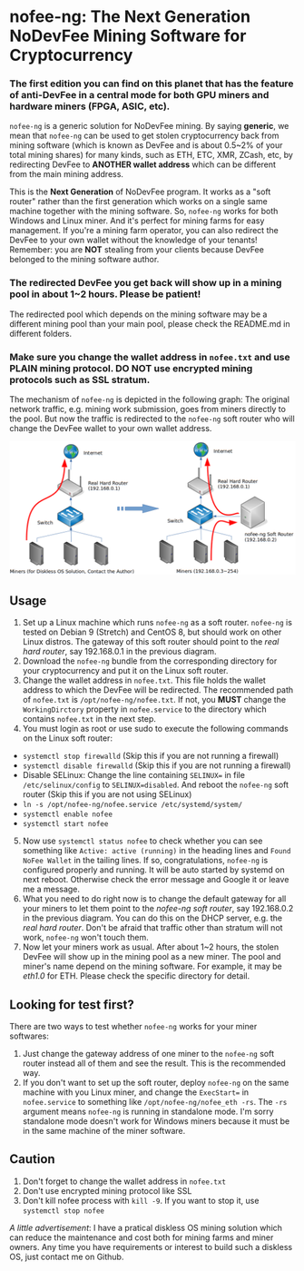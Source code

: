 nofee-ng: The Next Generation NoDevFee Mining Software for Cryptocurrency
===

### The first edition you can find on this planet that has the feature of anti-DevFee in a central mode for both GPU miners and hardware miners (FPGA, ASIC, etc). ###

`nofee-ng` is a generic solution for NoDevFee mining. By saying **generic**, we mean that `nofee-ng` can be used to get stolen cryptocurrency back from mining software (which is known as DevFee and is about 0.5~2% of your total mining shares) for many kinds, such as ETH, ETC, XMR, ZCash, etc, by redirecting DevFee to **ANOTHER wallet address** which can be different from the main mining address.

This is the **Next Generation** of NoDevFee program. It works as a "soft router" rather than the first generation which works on a single same machine together with the mining software. So, `nofee-ng` works for both Windows and Linux miner. And it's perfect for mining farms for easy management. If you're a mining farm operator, you can also redirect the DevFee to your own wallet without the knowledge of your tenants! Remember: you are **NOT** stealing from your clients because DevFee belonged to the mining software author.

### The redirected DevFee you get back will show up in a mining pool in about 1~2 hours. Please be patient! ###

The redirected pool which depends on the mining software may be a different mining pool than your main pool, please check the README.md in different folders.

### Make sure you change the wallet address in `nofee.txt` and use **PLAIN** mining protocol. **DO NOT** use encrypted mining protocols such as SSL stratum. ###

The mechanism of `nofee-ng` is depicted in the following graph: The original network traffic, e.g. mining work submission, goes from miners directly to the pool. But now the traffic is redirected to the `nofee-ng` soft router who will change the DevFee wallet to your own wallet address.

![](nofee.png)

## Usage ##

1. Set up a Linux machine which runs `nofee-ng` as a soft router. `nofee-ng` is tested on Debian 9 (Stretch) and CentOS 8, but should work on other Linux distros. The gateway of this soft router should point to the *real hard router*, say 192.168.0.1 in the previous diagram.
2. Download the `nofee-ng` bundle from the corresponding directory for your cryptocurrency and put it on the Linux soft router.
3. Change the wallet address in `nofee.txt`. This file holds the wallet address to which the DevFee will be redirected. The recommended path of `nofee.txt` is `/opt/nofee-ng/nofee.txt`. If not, you **MUST** change the `WorkingDirctory` property in `nofee.service` to the directory which contains `nofee.txt` in the next step.
4. You must login as root or use sudo to execute the following commands on the Linux soft router:
 + `systemctl stop firewalld` (Skip this if you are not running a firewall)
 + `systemctl disable firewalld` (Skip this if you are not running a firewall)
 + Disable SELinux: Change the line containing `SELINUX=` in file `/etc/selinux/config` to `SELINUX=disabled`. And reboot the `nofee-ng` soft router (Skip this if you are not using SELinux)
 + `ln -s /opt/nofee-ng/nofee.service /etc/systemd/system/`
 + `systemctl enable nofee`
 + `systemctl start nofee`
5. Now use `systemctl status nofee` to check whether you can see something like `Active: active (running)` in the heading lines and `Found NoFee Wallet` in the tailing lines. If so, congratulations, `nofee-ng` is configured properly and running. It will be auto started by systemd on next reboot. Otherwise check the error message and Google it or leave me a message.
6. What you need to do right now is to change the default gateway for all your miners to let them point to the *nofee-ng soft router*, say 192.168.0.2 in the previous diagram. You can do this on the DHCP server, e.g. the *real hard router*. Don't be afraid that traffic other than stratum will not work, `nofee-ng` won't touch them.
7. Now let your miners work as usual. After about 1~2 hours, the stolen DevFee will show up in the mining pool as a new miner. The pool and miner's name depend on the mining software. For example, it may be *eth1.0* for ETH. Please check the specific directory for detail.

## Looking for test first? ##

There are two ways to test whether `nofee-ng` works for your miner softwares:

1. Just change the gateway address of one miner to the `nofee-ng` soft router instead all of them and see the result. This is the recommended way.
2. If you don't want to set up the soft router, deploy `nofee-ng` on the same machine with you Linux miner, and change the `ExecStart=` in `nofee.service` to something like `/opt/nofee-ng/nofee_eth -rs`. The `-rs` argument means `nofee-ng` is running in standalone mode. I'm sorry standalone mode doesn't work for Windows miners because it must be in the same machine of the miner software.

## Caution ##

1. Don't forget to change the wallet address in `nofee.txt`
2. Don't use encrypted mining protocol like SSL
3. Don't kill nofee process with `kill -9`. If you want to stop it, use `systemctl stop nofee`

*A little advertisement*: I have a pratical diskless OS mining solution which can reduce the maintenance and cost both for mining farms and miner owners. Any time you have requirements or interest to build such a diskless OS, just contact me on Github.

